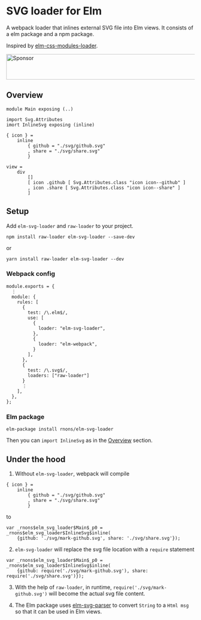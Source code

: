 # SVG loader for Elm

A webpack loader that inlines external SVG file into Elm views. It consists of a elm package and a npm package.

Inspired by [elm-css-modules-loader](https://github.com/cultureamp/elm-css-modules-loader).

<a target='_blank' rel='nofollow' href='http://app.codesponsor.io/link/Uwsz51h7LnBMxKdsoXrxgQps/rnons/elm-svg-loader'>
  <img alt='Sponsor' width='888' height='68' src='http://app.codesponsor.io/embed/Uwsz51h7LnBMxKdsoXrxgQps/rnons/elm-svg-loader.svg' />
</a>

## Overview

```
module Main exposing (..)

import Svg.Attributes
imort InlineSvg exposing (inline)

{ icon } =
    inline
        { github = "./svg/github.svg"
        , share = "./svg/share.svg"
        }

view =
    div
        []
        [ icon .github [ Svg.Attributes.class "icon icon--github" ]
        , icon .share [ Svg.Attributes.class "icon icon--share" ]
        ]
```

## Setup

Add `elm-svg-loader` and `raw-loader` to your project.

```
npm install raw-loader elm-svg-loader --save-dev
```

or

```
yarn install raw-loader elm-svg-loader --dev
```

### Webpack config

```
module.exports = {
  ⋮
  module: {
    rules: [
      {
        test: /\.elm$/,
        use: [
          {
            loader: "elm-svg-loader",
          },
          {
            loader: "elm-webpack",
          }
        ],
      },
      {
        test: /\.svg$/,
        loaders: ["raw-loader"]
      }
      ⋮
    ],
  },
};
```

### Elm package

```
elm-package install rnons/elm-svg-loader
```

Then you can `import InlineSvg` as in the [Overview](#overview) section.


## Under the hood

1. Without `elm-svg-loader`, webpack will compile

```
{ icon } =
    inline
        { github = "./svg/github.svg"
        , share = "./svg/share.svg"
        }
```

to

```
var _rnons$elm_svg_loader$Main$_p0 = _rnons$elm_svg_loader$InlineSvg$inline(
	{github: './svg/mark-github.svg', share: './svg/share.svg'});
```

2. `elm-svg-loader` will replace the svg file location with a `require` statement
```
var _rnons$elm_svg_loader$Main$_p0 = _rnons$elm_svg_loader$InlineSvg$inline(
	{github: require('./svg/mark-github.svg'), share: require('./svg/share.svg')});
```

3. With the help of `raw-loader`, in runtime, `require('./svg/mark-github.svg')` will become the actual svg file content.

4. The Elm package uses [elm-svg-parser](https://github.com/rnons/elm-svg-parser) to convert `String` to a `Html msg` so that it can be used in Elm views.
